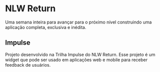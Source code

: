 # NLW Return
Uma semana inteira para avançar para o próximo nível construindo uma aplicação completa, exclusiva e inédita.
## Impulse
Projeto desenvolvido na Trilha Impulse do NLW Return.
Esse projeto é um widget que pode ser usado em aplicações web e mobile para receber feedback de usuários.